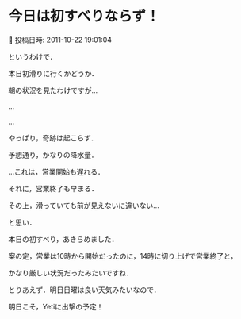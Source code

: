 # 今日は初すべりならず！

📅 投稿日時: 2011-10-22 19:01:04

というわけで．


本日初滑りに行くかどうか．





朝の状況を見たわけですが…


…


…


やっぱり，奇跡は起こらず．


予想通り，かなりの降水量．





…これは，営業開始も遅れる．


それに，営業終了も早まる．


その上，滑っていても前が見えないに違いない…





と思い．


本日の初すべり，あきらめました．





案の定，営業は10時から開始だったのに，14時に切り上げで営業終了と，


かなり厳しい状況だったみたいですね．





とりあえず．明日日曜は良い天気みたいなので．


明日こそ，Yetiに出撃の予定！
